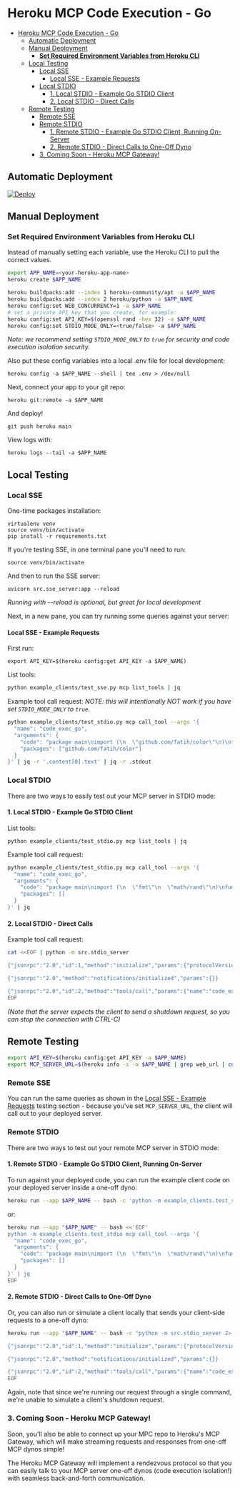 
# Heroku MCP Code Execution - Go

- [Heroku MCP Code Execution - Go](#heroku-mcp-code-execution---go)
  - [Automatic Deployment](#automatic-deployment)
  - [Manual Deployment](#manual-deployment)
    - [**Set Required Environment Variables from Heroku CLI**](#set-required-environment-variables-from-heroku-cli)
  - [Local Testing](#local-testing)
    - [Local SSE](#local-sse)
      - [Local SSE - Example Requests](#local-sse---example-requests)
    - [Local STDIO](#local-stdio)
      - [1. Local STDIO - Example Go STDIO Client](#1-local-stdio---example-go-stdio-client)
      - [2. Local STDIO - Direct Calls](#2-local-stdio---direct-calls)
  - [Remote Testing](#remote-testing)
    - [Remote SSE](#remote-sse)
    - [Remote STDIO](#remote-stdio)
      - [1. Remote STDIO - Example Go STDIO Client, Running On-Server](#1-remote-stdio---example-go-stdio-client-running-on-server)
      - [2. Remote STDIO - Direct Calls to One-Off Dyno](#2-remote-stdio---direct-calls-to-one-off-dyno)
    - [3. Coming Soon - Heroku MCP Gateway!](#3-coming-soon---heroku-mcp-gateway)

## Automatic Deployment

[![Deploy](https://www.herokucdn.com/deploy/button.svg)](https://www.heroku.com/deploy)

## Manual Deployment
### **Set Required Environment Variables from Heroku CLI**
Instead of manually setting each variable, use the Heroku CLI to pull the correct values.

```sh
export APP_NAME=<your-heroku-app-name>
heroku create $APP_NAME

heroku buildpacks:add --index 1 heroku-community/apt -a $APP_NAME
heroku buildpacks:add --index 2 heroku/python -a $APP_NAME
heroku config:set WEB_CONCURRENCY=1 -a $APP_NAME
# set a private API key that you create, for example:
heroku config:set API_KEY=$(openssl rand -hex 32) -a $APP_NAME
heroku config:set STDIO_MODE_ONLY=<true/false> -a $APP_NAME
```

*Note: we recommend setting `STDIO_MODE_ONLY` to `true` for security and code execution isolation security.*

Also put these config variables into a local .env file for local development:
```
heroku config -a $APP_NAME --shell | tee .env > /dev/null
```

Next, connect your app to your git repo:
```
heroku git:remote -a $APP_NAME
```
And deploy!
```
git push heroku main
```
View logs with:
```
heroku logs --tail -a $APP_NAME
```

## Local Testing
### Local SSE
One-time packages installation:
```
virtualenv venv
source venv/bin/activate
pip install -r requirements.txt
```

If you're testing SSE, in one terminal pane you'll need to run:
```
source venv/bin/activate
```
And then to run the SSE server:
```
uvicorn src.sse_server:app --reload
```
*Running with --reload is optional, but great for local development*

Next, in a new pane, you can try running some queries against your server:
#### Local SSE - Example Requests
First run:
```
export API_KEY=$(heroku config:get API_KEY -a $APP_NAME)
```

List tools:
```bash
python example_clients/test_sse.py mcp list_tools | jq
```

Example tool call request:
*NOTE: this will intentionally NOT work if you have set `STDIO_MODE_ONLY` to `true`.*
```bash
python example_clients/test_stdio.py mcp call_tool --args '{
  "name": "code_exec_go",
  "arguments": {
    "code": "package main\nimport (\n  \"github.com/fatih/color\"\n)\nfunc main() {\n  color.NoColor = false\n  color.Red(\"This should be red!\")\n}",
    "packages": ["github.com/fatih/color"]
  }
}' | jq -r '.content[0].text' | jq -r .stdout
```

### Local STDIO
There are two ways to easily test out your MCP server in STDIO mode:

#### 1. Local STDIO - Example Go STDIO Client
List tools:
```
python example_clients/test_stdio.py mcp list_tools | jq
```

Example tool call request:
```bash
python example_clients/test_stdio.py mcp call_tool --args '{
  "name": "code_exec_go",
  "arguments": {
    "code": "package main\nimport (\n  \"fmt\"\n  \"math/rand\"\n)\nfunc main() {\n  for i := 0; i < 50; i++ {\n    fmt.Printf(\"%f \", rand.Float64())\n  }\n}",
    "packages": []
  }
}' | jq
```

#### 2. Local STDIO - Direct Calls
Example tool call request:
```bash
cat <<EOF | python -m src.stdio_server

{"jsonrpc":"2.0","id":1,"method":"initialize","params":{"protocolVersion":"0.1.0","capabilities":{},"clientInfo":{"name":"test","version":"1.0.0"}}}

{"jsonrpc":"2.0","method":"notifications/initialized","params":{}}

{"jsonrpc":"2.0","id":2,"method":"tools/call","params":{"name":"code_exec_go","arguments":{"code":"package main\nimport (\n  \"fmt\"\n  \"math/rand\"\n)\nfunc main() {\n  for i := 0; i < 50; i++ {\n    fmt.Printf(\"%f \", rand.Float64())\n  }\n}","packages":[]}}}
EOF
```
*(Note that the server expects the client to send a shutdown request, so you can stop the connection with CTRL-C)*

## Remote Testing
```bash
export API_KEY=$(heroku config:get API_KEY -a $APP_NAME)
export MCP_SERVER_URL=$(heroku info -s -a $APP_NAME | grep web_url | cut -d= -f2)
```

### Remote SSE
You can run the same queries as shown in the [Local SSE - Example Requests](#local-sse-example-requests) testing section - because you've set `MCP_SERVER_URL`, the client will call out to your deployed server.

### Remote STDIO
There are two ways to test out your remote MCP server in STDIO mode:

#### 1. Remote STDIO - Example Go STDIO Client, Running On-Server
To run against your deployed code, you can run the example client code on your deployed server inside a one-off dyno:
```bash
heroku run --app $APP_NAME -- bash -c 'python -m example_clients.test_stdio mcp list_tools | jq'
```
or:
```bash
heroku run --app "$APP_NAME" -- bash <<'EOF'
python -m example_clients.test_stdio mcp call_tool --args '{
  "name": "code_exec_go",
  "arguments": {
    "code": "package main\nimport (\n  \"fmt\"\n  \"math/rand\"\n)\nfunc main() {\n  for i := 0; i < 50; i++ {\n    fmt.Printf(\"%f \", rand.Float64())\n  }\n}",
    "packages": []
  }
}' | jq
EOF
```

#### 2. Remote STDIO - Direct Calls to One-Off Dyno
Or, you can also run or simulate a client locally that sends your client-side requests to a one-off dyno:

```bash
heroku run --app "$APP_NAME" -- bash -c "python -m src.stdio_server 2> logs.txt" <<EOF

{"jsonrpc":"2.0","id":1,"method":"initialize","params":{"protocolVersion":"0.1.0","capabilities":{},"clientInfo":{"name":"test","version":"1.0.0"}}}

{"jsonrpc":"2.0","method":"notifications/initialized","params":{}}

{"jsonrpc":"2.0","id":2,"method":"tools/call","params":{"name":"code_exec_go","arguments":{"code":"package main\nimport (\n  \"fmt\"\n  \"math/rand\"\n)\nfunc main() {\n  for i := 0; i < 50; i++ {\n    fmt.Printf(\"%f \", rand.Float64())\n  }\n}","packages":[]}}}
EOF
```

Again, note that since we're running our request through a single command, we're unable to simulate a client's shutdown request.

### 3. Coming Soon - Heroku MCP Gateway!
Soon, you'll also be able to connect up your MPC repo to Heroku's MCP Gateway, which will make streaming requests and responses from one-off MCP dynos simple!

The Heroku MCP Gateway will implement a rendezvous protocol so that you can easily talk to your MCP server one-off dynos (code execution isolation!) with seamless back-and-forth communication.
